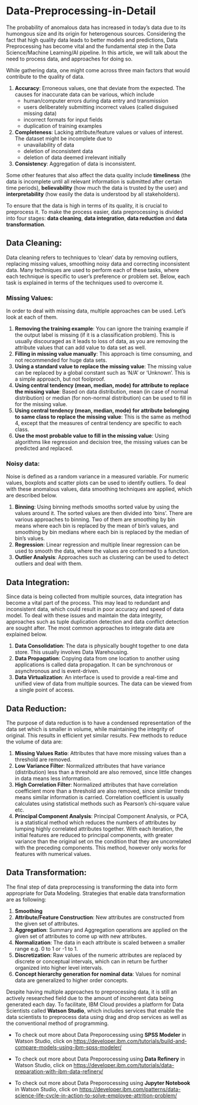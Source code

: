 # Data-Preprocessing-in-Detail

The probability of anomalous data has increased in today’s data due to its humongous size and its origin for heterogenous sources. Considering the fact that high quality data leads to better models and predictions, Data Preprocessing has become vital and the fundamental step in the Data Science/Machine Learning/AI pipeline. In this article, we will talk about the need to process data, and approaches for doing so.

While gathering data, one might come across three main factors that would contribute to the quality of data.
1.	**Accuracy**: Erroneous values, one that deviate from the expected. The causes for inaccurate data can be various, which include 
    *	human/computer errors during data entry and transmission
    *	users deliberately submitting incorrect values (called disguised missing data)
    *	incorrect formats for input fields
    *	duplication of training examples
2.	**Completeness**: Lacking attribute/feature values or values of interest. The dataset might be incomplete due to 
    *	unavailability of data 
    *	deletion of inconsistent data
    *	deletion of data deemed irrelevant initially
3.	**Consistency**: Aggregation of data is inconsistent.

Some other features that also affect the data quality include **timeliness** (the data is incomplete until all relevant information is submitted after certain time periods), **believability** (how much the data is trusted by the user) and **interpretability** (how easily the data is understood by all stakeholders).

To ensure that the data is high in terms of its quality, it is crucial to preprocess it. To make the process easier, data preprocessing is divided into four stages: **data cleaning**, **data integration**, **data reduction** and **data transformation**.

## Data Cleaning:

Data cleaning refers to techniques to ‘clean’ data by removing outliers, replacing missing values, smoothing noisy data and correcting inconsistent data. Many techniques are used to perform each of these tasks, where each technique is specific to user’s preference or problem set. Below, each task is explained in terms of the techniques used to overcome it.

### Missing Values:

In order to deal with missing data, multiple approaches can be used. Let’s look at each of them.
1.	**Removing the training example**: You can ignore the training example if the output label is missing (if it is a classification problem). This is usually discouraged as it leads to loss of data, as you are removing the attribute values that can add value to data set as well.
2.	**Filling in missing value manually**: This approach is time consuming, and not recommended for huge data sets.
3.	**Using a standard value to replace the missing value**: The missing value can be replaced by a global constant such as ‘N/A’ or ‘Unknown’. This is a simple approach, but not foolproof.
4.	**Using central tendency (mean, median, mode) for attribute to replace the missing value**: Based on data distribution, mean (in case of normal distribution) or median (for non-normal distribution) can be used to fill in for the missing value.
5.	**Using central tendency (mean, median, mode) for attribute belonging to same class to replace the missing value**: This is the same as method 4, except that the measures of central tendency are specific to each class. 
6.	**Use the most probable value to fill in the missing value**: Using algorithms like regression and decision tree, the missing values can be predicted and replaced.

### Noisy data:

Noise is defined as a random variance in a measured variable. For numeric values, boxplots and scatter plots can be used to identify outliers. To deal with these anomalous values, data smoothing techniques are applied, which are described below.

1.	**Binning**: Using binning methods smooths sorted value by using the values around it. The sorted values are then divided into ‘bins’. There are various approaches to binning. Two of them are smoothing by bin means where each bin is replaced by the mean of bin’s values, and smoothing by bin medians where each bin is replaced by the median of bin’s values.
2.	**Regression**: Linear regression and multiple linear regression can be used to smooth the data, where the values are conformed to a function.
3.	**Outlier Analysis**: Approaches such as clustering can be used to detect outliers and deal with them.

## Data Integration:

Since data is being collected from multiple sources, data integration has become a vital part of the process. This may lead to redundant and inconsistent data, which could result in poor accuracy and speed of data model. To deal with these issues and maintain the data integrity, approaches such as tuple duplication detection and data conflict detection are sought after. The most common approaches to integrate data are explained below.

1.	**Data Consolidation**: The data is physically bought together to one data store. This usually involves Data Warehousing.
2.	**Data Propagation**: Copying data from one location to another using applications is called data propagation. It can be synchronous or asynchronous and is event-driven.
3.	**Data Virtualization**: An interface is used to provide a real-time and unified view of data from multiple sources. The data can be viewed from a single point of access.

## Data Reduction:

The purpose of data reduction is to have a condensed representation of the data set which is smaller in volume, while maintaining the integrity of original. This results in efficient yet similar results. Few methods to reduce the volume of data are:

1.	**Missing Values Ratio**: Attributes that have more missing values than a threshold are removed.
2.	**Low Variance Filter**: Normalized attributes that have variance (distribution) less than a threshold are also removed, since little changes in data means less information.
3.	**High Correlation Filter**: Normalized attributes that have correlation coefficient more than a threshold are also removed, since similar trends means similar information is carried. Correlation coefficient is usually calculates using statistical methods such as Pearson’s chi-square value etc.
4.	**Principal Component Analysis**: Principal Component Analysis, or PCA, is a statistical method which reduces the numbers of attributes by lumping highly correlated attributes together. With each iteration, the initial features are reduced to principal components, with greater variance than the original set on the condition that they are uncorrelated with the preceding components. This method, however only works for features with numerical values.

## Data Transformation:

The final step of data preprocessing is transforming the data into form appropriate for Data Modeling. Strategies that enable data transformation are as following:

1.	**Smoothing**
2.	**Attribute/Feature Construction**: New attributes are constructed from the given set of attributes.
3.	**Aggregation**: Summary and Aggregation operations are applied on the given set of attributes to come up with new attributes.
4.	**Normalization**: The data in each attribute is scaled between a smaller range e.g. 0 to 1 or -1 to 1.
5.	**Discretization**: Raw values of the numeric attributes are replaced by discrete or conceptual intervals, which can in return be further organized into higher level intervals.
6.	**Concept hierarchy generation for nominal data**: Values for nominal data are generalized to higher order concepts.

Despite having multiple approaches to preprocessing data, it is still an actively researched field due to the amount of incoherent data being generated each day. To facilitate, IBM Cloud provides a platform for Data Scientists called **Watson Studio**, which includes services that enable the data scientists to preprocess data using drag and drop services as well as the conventional method of programming. 

* To check out more about Data Preporocessing using **SPSS Modeler** in Watson Studio, click on https://developer.ibm.com/tutorials/build-and-compare-models-using-ibm-spss-modeler/

* To check out more about Data Preporocessing using **Data Refinery** in Watson Studio, click on 
https://developer.ibm.com/tutorials/data-preparation-with-ibm-data-refinery/

* To check out more about Data Preporocessing using **Jupyter Notebook** in Watson Studio, click on https://developer.ibm.com/patterns/data-science-life-cycle-in-action-to-solve-employee-attrition-problem/
